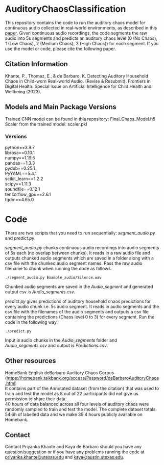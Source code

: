# AuditoryChaosClassification
This repository contains the code to run the auditory chaos model for continuous audio collected in real-world environments, as described in this [paper](). Given continuous audio recordings, the code segments the raw audio into 5s segments and predicts an auditory chaos level (0 (No Chaos), 1 (Low Chaos), 2 (Medium Chaos), 3 (High Chaos)) for each segment. If you use the model or code, please cite the following paper.

## Citation Information
Khante, P., Thomaz, E., & de Barbaro, K. Detecting Auditory Household Chaos in Child-worn Real-world Audio. (Revise & Resubmit). Frontiers in Digital Health: Special Issue on Artificial Intelligence for Child Health and Wellbeing (2023).

## Models and Main Package Versions 
Trained CNN model can be found in this repository: Final_Chaos_Model.h5  
Scaler from the trained model: scaler.pkl

### Versions
python==3.9.7  
librosa==0.10.1  
numpy==1.19.5  
pandas==1.3.3  
pydub==0.25.1  
PyYAML==5.4.1  
scikit_learn==1.2.2  
scipy==1.11.3  
soundfile==0.12.1  
tensorflow_gpu==2.6.1  
tqdm==4.65.0  

# Code
There are two scripts that you need to run sequentially: *segment_audio.py* and *predict.py*.

*segment_audio.py* chunks continuous audio recordings into audio segments of 5s each (no overlap between chunks). It reads in a raw audio file and outputs chunked audio segments which are saved in a folder along with a csv file with the chunked audio segment names. Pass the raw audio filename to chunk when running the code as follows. 
```
./segment_audio.py Example_audio/Silence.wav
```
Chunked audio segments are saved in the *Audio_segment* and generated output csv is *Audio_segments.csv*.



*predict.py* gives predictions of auditory household chaos predictions for every audio chunk i.e. 5s audio segment. It reads in audio segments and the csv file with the filenames of the audio segments and outputs a csv file containing the predictions (Chaos level 0 to 3) for every segment. Run the code in the following way. 

```
./predict.py
```
Input is audio chunks in the *Audio_segments* folder and *Audio_segments.csv* and output is *Predictions.csv*.


## Other resources
HomeBank English deBarbaro Auditory Chaos Corpus (https://homebank.talkbank.org/access/Password/deBarbaroAuditoryChaos.html)  
	It contains part of the Annotated dataset (from the citation) that was used to train and test the model as 8 out of 22 participants did not give us permission to share their data.  
	40 hours of data balanced across all four levels of auditory chaos were randomly sampled to train and test the model.
	The complete dataset totals 54.6h of labelled data and we make 39.4 hours publicly available on Homebank.

## Contact
Contact Priyanka Khante and Kaya de Barbaro should you have any question/suggestion or if you have any problems running the code at priyanka.khante@utexas.edu and kaya@austin.utexas.edu.


